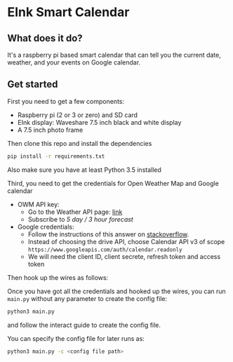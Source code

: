 # EInk Smart Calendar

## What does it do?
It's a raspberry pi based smart calendar that can tell you the current date, 
weather, and your events on Google calendar.

## Get started
First you need to get a few components:
 * Raspberry pi (2 or 3 or zero) and SD card
 * EInk display: Waveshare 7.5 inch black and white display
 * A 7.5 inch photo frame
 
Then clone this repo and install the dependencies
```bash
pip install -r requirements.txt
```
Also make sure you have at least Python 3.5 installed

Third, you need to get the credentials for Open Weather Map and Google calendar
 * OWM API key:
   * Go to the Weather API page: [link](https://openweathermap.org/api)
   * Subscribe to *5 day / 3 hour forecast*
 * Google credentials:
   * Follow the instructions of this answer on [stackoverflow](https://stackoverflow.com/a/19766913/4434038).
   * Instead of choosing the drive API, choose Calendar API v3 of scope
     `https://www.googleapis.com/auth/calendar.readonly`
   * We will need the client ID, client secrete, refresh token and access token
   
Then hook up the wires as follows:
   
Once you have got all the credentials and hooked up the wires, you can run 
`main.py` without any parameter to create the config file:
```bash
python3 main.py
```
and follow the interact guide to create the config file.

You can specify the config file for later runs as:
```bash
python3 main.py -c <config file path>
```
